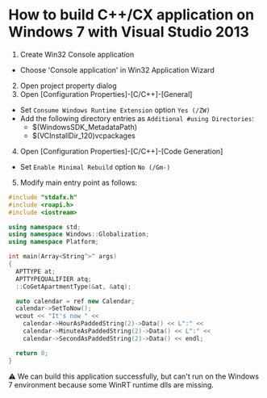 # How to build C++/CX application on Windows 7 with Visual Studio 2013

1. Create Win32 Console application
  * Choose 'Console application' in Win32 Application Wizard
2. Open project property dialog
3. Open [Configuration Properties]-[C/C++]-[General]
  * Set `Consume Windows Runtime Extension` option `Yes (/ZW)`
  * Add the following directory entries as `Additional #using Directories`:
    * $(WindowsSDK_MetadataPath)
    * $(VCInstallDir_120)vcpackages
4. Open [Configuration Properties]-[C/C++]-[Code Generation]
  * Set `Enable Minimal Rebuild` option `No (/Gm-)`
5. Modify main entry point as follows:

```cpp
#include "stdafx.h"
#include <roapi.h>
#include <iostream>

using namespace std;
using namespace Windows::Globalization;
using namespace Platform;

int main(Array<String^>^ args)
{
  APTTYPE at;
  APTTYPEQUALIFIER atq;
  ::CoGetApartmentType(&at, &atq);

  auto calendar = ref new Calendar;
  calendar->SetToNow();
  wcout << "It's now " <<
    calendar->HourAsPaddedString(2)->Data() << L":" <<
    calendar->MinuteAsPaddedString(2)->Data() << L":" <<
    calendar->SecondAsPaddedString(2)->Data() << endl;

  return 0;
}
```

:warning: We can build this application successfully, but can't run on the Windows 7 environment because some WinRT runtime dlls are missing.
